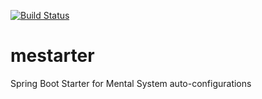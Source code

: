 [![Build Status](https://travis-ci.org/mental-party/mestarter.svg?branch=master)](https://travis-ci.org/mental-party/mestarter)

# mestarter
Spring Boot Starter for Mental System auto-configurations


